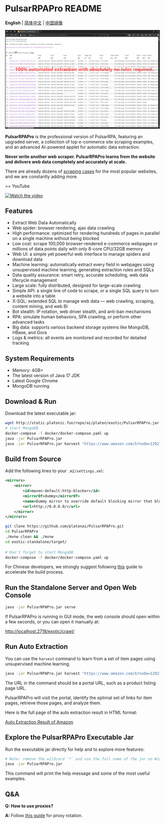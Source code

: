 # PulsarRPAPro README

**English** | [简体中文](README-CN.md) | [中国镜像](https://gitee.com/platonai_galaxyeye/exotic)

![Auto Extraction Result Snapshot](docs/amazon.png)

**PulsarRPAPro** is the professional version of PulsarRPA, featuring an upgraded server, a collection of top e-commerce site scraping examples, and an advanced AI-powered applet for automatic data extraction.

**Never write another web scraper. PulsarRPAPro learns from the website and delivers web data completely and accurately at scale.**

There are already dozens of [scraping cases](exotic-app/exotic-examples/src/main/kotlin/ai/platon/exotic/examples/sites/) for the most popular websites, and we are constantly adding more.

== YouTube

[![Watch the video](https://img.youtube.com/vi/qoXbnL4wdtc/0.jpg)](https://www.youtube.com/watch?v=qoXbnL4wdtc)

## Features

- Extract Web Data Automatically
- Web spider: browser rendering, ajax data crawling
- High performance: optimized for rendering hundreds of pages in parallel on a single machine without being blocked
- Low cost: scrape 100,000 browser-rendered e-commerce webpages or millions of data points daily with only 8-core CPU/32GB memory
- Web UI: a simple yet powerful web interface to manage spiders and download data
- Machine learning: automatically extract every field in webpages using unsupervised machine learning, generating extraction rules and SQLs
- Data quality assurance: smart retry, accurate scheduling, web data lifecycle management
- Large scale: fully distributed, designed for large-scale crawling
- Simple API: a single line of code to scrape, or a single SQL query to turn a website into a table
- X-SQL: extended SQL to manage web data — web crawling, scraping, content mining, and web BI
- Bot stealth: IP rotation, web driver stealth, and anti-ban mechanisms
- RPA: simulate human behaviors, SPA crawling, or perform other advanced tasks
- Big data: supports various backend storage systems like MongoDB, HBase, and Gora
- Logs & metrics: all events are monitored and recorded for detailed tracking

## System Requirements

- Memory: 4GB+
- The latest version of Java 17 JDK
- Latest Google Chrome
- MongoDB running

## Download & Run

Download the latest executable jar:

```bash
wget http://static.platonic.fun/repo/ai/platon/exotic/PulsarRPAPro.jar
# start MongoDB
docker-compose -f docker/docker-compose.yaml up
java -jar PulsarRPAPro.jar
java -jar PulsarRPAPro.jar harvest "https://www.amazon.com/b?node=1292115011" -diagnose -refresh
```

## Build from Source

Add the following lines to your `.m2/settings.xml`:

```xml
<mirrors>
    <mirror>
        <id>maven-default-http-blocker</id>
        <mirrorOf>dummy</mirrorOf>
        <name>Dummy mirror to override default blocking mirror that blocks http</name>
        <url>http://0.0.0.0/</url>
    </mirror>
</mirrors>
```

```bash
git clone https://github.com/platonai/PulsarRPAPro.git
cd PulsarRPAPro
./mvnw clean && ./mvnw
cd exotic-standalone/target/

# Don't forget to start MongoDB
docker-compose -f docker/docker-compose.yaml up
```

For Chinese developers, we strongly suggest following [this](https://github.com/platonai/pulsarr/blob/master/bin/tools/maven/maven-settings.adoc) guide to accelerate the build process.

## Run the Standalone Server and Open Web Console

```bash
java -jar PulsarRPAPro.jar serve
```

If PulsarRPAPro is running in GUI mode, the web console should open within a few seconds, or you can open it manually at:

[http://localhost:2718/exotic/crawl/](http://localhost:2718/exotic/crawl/)

## Run Auto Extraction

You can use the `harvest` command to learn from a set of item pages using unsupervised machine learning.

```bash
java -jar PulsarRPAPro.jar harvest "https://www.amazon.com/b?node=1292115011" -diagnose -refresh
```

The URL in the command should be a portal URL, such as a product listing page URL.

PulsarRPAPro will visit the portal, identify the optimal set of links for item pages, retrieve those pages, and analyze them.

Here is the full page of the auto extraction result in HTML format:

[Auto Extraction Result of Amazon](docs/amazon-harvest-result.html)

## Explore the PulsarRPAPro Executable Jar

Run the executable jar directly for help and to explore more features:

```bash
# Note: remove the wildcard `*` and use the full name of the jar on Windows
java -jar PulsarRPAPro.jar
```

This command will print the help message and some of the most useful examples.

## Q&A

**Q: How to use proxies?**

**A:** Follow [this guide](bin/tools/proxy/README.adoc) for proxy rotation.


